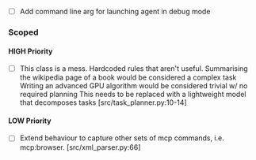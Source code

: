 - [ ] Add command line arg for launching agent in debug mode

### Scoped

#### HIGH Priority
- [ ] This class is a mess. Hardcoded rules that aren't useful. Summarising the wikipedia page of a book would be considered a complex task Writing an advanced GPU algorithm would be considered trivial w/ no required planning This needs to be replaced with a lightweight model that decomposes tasks [src/task_planner.py:10-14]

#### LOW Priority
- [ ] Extend behaviour to capture other sets of mcp commands, i.e. mcp:browser. [src/xml_parser.py:66]

